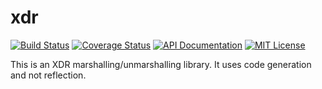 xdr
===

[![Build Status](https://img.shields.io/circleci/project/calmh/xdr.svg?style=flat-square)](https://circleci.com/gh/calmh/xdr)
[![Coverage Status](https://img.shields.io/coveralls/calmh/xdr.svg?style=flat)](https://coveralls.io/r/calmh/xdr?branch=master)
[![API Documentation](http://img.shields.io/badge/api-Godoc-blue.svg?style=flat)](http://godoc.org/github.com/calmh/xdr)
[![MIT License](http://img.shields.io/badge/license-MIT-blue.svg?style=flat)](http://opensource.org/licenses/MIT)

This is an XDR marshalling/unmarshalling library. It uses code generation and
not reflection.
